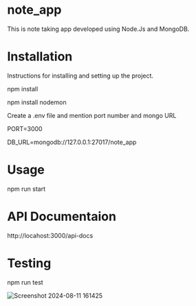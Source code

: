 # note_app
This is note taking app developed using Node.Js and MongoDB.

# Installation
Instructions for installing and setting up the project.

npm install

npm install nodemon

Create a .env file and mention port number and mongo URL

PORT=3000

DB_URL=mongodb://127.0.0.1:27017/note_app

# Usage
npm run start

# API Documentaion
http://locahost:3000/api-docs

# Testing
npm run test

![Screenshot 2024-08-11 161425](https://github.com/user-attachments/assets/7732585f-d404-4bc3-9c1a-dee73a55caac)
